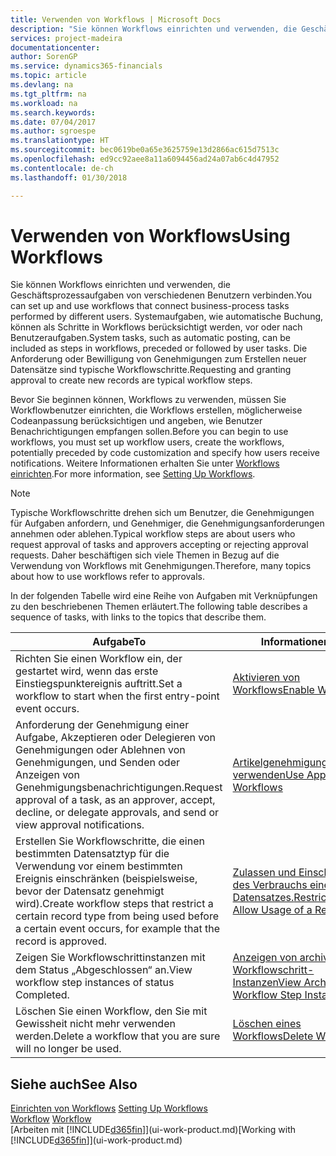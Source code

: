 ```yaml
---
title: Verwenden von Workflows | Microsoft Docs
description: "Sie können Workflows einrichten und verwenden, die Geschäftsprozessaufgaben von verschiedenen Benutzern verbinden. Systemaufgaben, wie automatische Buchung, können als Schritte in Workflows berücksichtigt werden, vor oder nach Benutzeraufgaben. Die Anforderung oder Bewilligung von Genehmigungen zum Erstellen neuer Datensätze sind typische Workflowschritte."
services: project-madeira
documentationcenter: 
author: SorenGP
ms.service: dynamics365-financials
ms.topic: article
ms.devlang: na
ms.tgt_pltfrm: na
ms.workload: na
ms.search.keywords: 
ms.date: 07/04/2017
ms.author: sgroespe
ms.translationtype: HT
ms.sourcegitcommit: bec0619be0a65e3625759e13d2866ac615d7513c
ms.openlocfilehash: ed9cc92aee8a11a6094456ad24a07ab6c4d47952
ms.contentlocale: de-ch
ms.lasthandoff: 01/30/2018

---
```

# <a name="using-workflows"></a><span data-ttu-id="29d85-105">Verwenden von Workflows</span><span class="sxs-lookup"><span data-stu-id="29d85-105">Using Workflows</span></span>
<span data-ttu-id="29d85-106">Sie können Workflows einrichten und verwenden, die Geschäftsprozessaufgaben von verschiedenen Benutzern verbinden.</span><span class="sxs-lookup"><span data-stu-id="29d85-106">You can set up and use workflows that connect business-process tasks performed by different users.</span></span> <span data-ttu-id="29d85-107">Systemaufgaben, wie automatische Buchung, können als Schritte in Workflows berücksichtigt werden, vor oder nach Benutzeraufgaben.</span><span class="sxs-lookup"><span data-stu-id="29d85-107">System tasks, such as automatic posting, can be included as steps in workflows, preceded or followed by user tasks.</span></span> <span data-ttu-id="29d85-108">Die Anforderung oder Bewilligung von Genehmigungen zum Erstellen neuer Datensätze sind typische Workflowschritte.</span><span class="sxs-lookup"><span data-stu-id="29d85-108">Requesting and granting approval to create new records are typical workflow steps.</span></span>  

 <span data-ttu-id="29d85-109">Bevor Sie beginnen können, Workflows zu verwenden, müssen Sie Workflowbenutzer einrichten, die Workflows erstellen, möglicherweise Codeanpassung berücksichtigen und angeben, wie Benutzer Benachrichtigungen empfangen sollen.</span><span class="sxs-lookup"><span data-stu-id="29d85-109">Before you can begin to use workflows, you must set up workflow users, create the workflows, potentially preceded by code customization and specify how users receive notifications.</span></span> <span data-ttu-id="29d85-110">Weitere Informationen erhalten Sie unter [Workflows einrichten](across-set-up-workflows.md).</span><span class="sxs-lookup"><span data-stu-id="29d85-110">For more information, see [Setting Up Workflows](across-set-up-workflows.md).</span></span>  

> [!NOTE]  
>  <span data-ttu-id="29d85-111">Typische Workflowschritte drehen sich um Benutzer, die Genehmigungen für Aufgaben anfordern, und Genehmiger, die Genehmigungsanforderungen annehmen oder ablehen.</span><span class="sxs-lookup"><span data-stu-id="29d85-111">Typical workflow steps are about users who request approval of tasks and approvers accepting or rejecting approval requests.</span></span> <span data-ttu-id="29d85-112">Daher beschäftigen sich viele Themen in Bezug auf die Verwendung von Workflows mit Genehmigungen.</span><span class="sxs-lookup"><span data-stu-id="29d85-112">Therefore, many topics about how to use workflows refer to approvals.</span></span>  

 <span data-ttu-id="29d85-113">In der folgenden Tabelle wird eine Reihe von Aufgaben mit Verknüpfungen zu den beschriebenen Themen erläutert.</span><span class="sxs-lookup"><span data-stu-id="29d85-113">The following table describes a sequence of tasks, with links to the topics that describe them.</span></span>  

|<span data-ttu-id="29d85-114">**Aufgabe**</span><span class="sxs-lookup"><span data-stu-id="29d85-114">**To**</span></span>|<span data-ttu-id="29d85-115">**Informationen**</span><span class="sxs-lookup"><span data-stu-id="29d85-115">**See**</span></span>|  
|------------|-------------|  
|<span data-ttu-id="29d85-116">Richten Sie einen Workflow ein, der gestartet wird, wenn das erste Einstiegspunktereignis auftritt.</span><span class="sxs-lookup"><span data-stu-id="29d85-116">Set a workflow to start when the first entry-point event occurs.</span></span>|[<span data-ttu-id="29d85-117">Aktivieren von Workflows</span><span class="sxs-lookup"><span data-stu-id="29d85-117">Enable Workflows</span></span>](across-how-to-enable-workflows.md)|  
|<span data-ttu-id="29d85-118">Anforderung der Genehmigung einer Aufgabe, Akzeptieren oder Delegieren von Genehmigungen oder Ablehnen von Genehmigungen, und Senden oder Anzeigen von Genehmigungsbenachrichtigungen.</span><span class="sxs-lookup"><span data-stu-id="29d85-118">Request approval of a task, as an approver, accept, decline, or delegate approvals, and send or view approval notifications.</span></span>|[<span data-ttu-id="29d85-119">Artikelgenehmigungsworkflow verwenden</span><span class="sxs-lookup"><span data-stu-id="29d85-119">Use Approval Workflows</span></span>](across-how-use-approval-workflows.md)|  
|<span data-ttu-id="29d85-120">Erstellen Sie Workflowschritte, die einen bestimmten Datensatztyp für die Verwendung vor einem bestimmten Ereignis einschränken (beispielsweise, bevor der Datensatz genehmigt wird).</span><span class="sxs-lookup"><span data-stu-id="29d85-120">Create workflow steps that restrict a certain record type from being used before a certain event occurs, for example that the record is approved.</span></span>|[<span data-ttu-id="29d85-121"> Zulassen und Einschränken des Verbrauchs eines Datensatzes.</span><span class="sxs-lookup"><span data-stu-id="29d85-121">Restrict and Allow Usage of a Record</span></span>](across-how-to-restrict-and-allow-usage-of-a-record.md)|  
|<span data-ttu-id="29d85-122">Zeigen Sie Workflowschrittinstanzen mit dem Status „Abgeschlossen“ an.</span><span class="sxs-lookup"><span data-stu-id="29d85-122">View workflow step instances of status Completed.</span></span>|[<span data-ttu-id="29d85-123">Anzeigen von archivierten Workflowschritt-Instanzen</span><span class="sxs-lookup"><span data-stu-id="29d85-123">View Archived Workflow Step Instances</span></span>](across-how-to-view-archived-workflow-step-instances.md)|  
|<span data-ttu-id="29d85-124">Löschen Sie einen Workflow, den Sie mit Gewissheit nicht mehr verwenden werden.</span><span class="sxs-lookup"><span data-stu-id="29d85-124">Delete a workflow that you are sure will no longer be used.</span></span>|[<span data-ttu-id="29d85-125">Löschen eines Workflows</span><span class="sxs-lookup"><span data-stu-id="29d85-125">Delete Workflows</span></span>](across-how-to-delete-workflows.md)|  

## <a name="see-also"></a><span data-ttu-id="29d85-126">Siehe auch</span><span class="sxs-lookup"><span data-stu-id="29d85-126">See Also</span></span>  
<span data-ttu-id="29d85-127">[Einrichten von Workflows](across-set-up-workflows.md) </span><span class="sxs-lookup"><span data-stu-id="29d85-127">[Setting Up Workflows](across-set-up-workflows.md) </span></span>  
<span data-ttu-id="29d85-128">[Workflow](across-workflow.md) </span><span class="sxs-lookup"><span data-stu-id="29d85-128">[Workflow](across-workflow.md) </span></span>  
<span data-ttu-id="29d85-129">[Arbeiten mit [!INCLUDE[d365fin](includes/d365fin_md.md)]](ui-work-product.md)</span><span class="sxs-lookup"><span data-stu-id="29d85-129">[Working with [!INCLUDE[d365fin](includes/d365fin_md.md)]](ui-work-product.md)</span></span>

